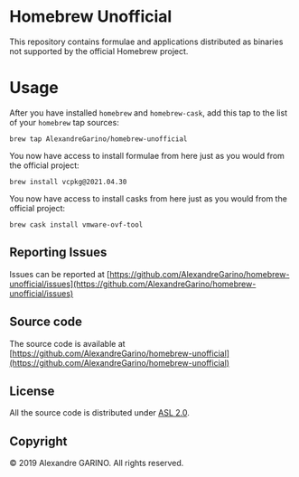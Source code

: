 # Homebrew Unofficial

This repository contains formulae and applications distributed as binaries not supported by the official Homebrew project.

# Usage

After you have installed `homebrew` and `homebrew-cask`, add this tap to the list of your `homebrew` tap sources:
```
brew tap AlexandreGarino/homebrew-unofficial
```

You now have access to install formulae from here just as you would from the official project:
```
brew install vcpkg@2021.04.30
```

You now have access to install casks from here just as you would from the official project:
```
brew cask install vmware-ovf-tool
```

## Reporting Issues

Issues can be reported at [https://github.com/AlexandreGarino/homebrew-unofficial/issues](https://github.com/AlexandreGarino/homebrew-unofficial/issues)

## Source code

The source code is available at [https://github.com/AlexandreGarino/homebrew-unofficial](https://github.com/AlexandreGarino/homebrew-unofficial)

## License

All the source code is distributed under [ASL 2.0](LICENSE).

## Copyright

© 2019 Alexandre GARINO. All rights reserved.
